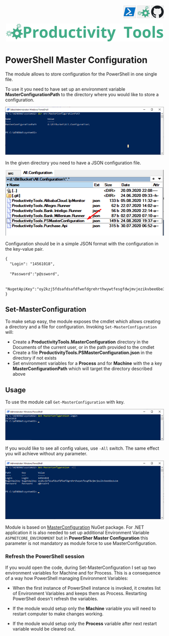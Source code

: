 <!--Category:Powershell--> 
 <p align="right">
    <a href="https://www.powershellgallery.com/packages/ProductivityTools.PSMasterConfiguration/"><img src="Images/Header/Powershell_border_40px.png" /></a>
    <a href="http://productivitytools.tech/powershell-master-configuration/"><img src="Images/Header/ProductivityTools_green_40px_2.png" /><a> 
    <a href="https://github.com/pwujczyk/ProductivityTools.PSMasterConfiguration"><img src="Images/Header/Github_border_40px.png" /></a>
</p>
<p align="center">
    <a href="http://productivitytools.tech/">
        <img src="Images/Header/LogoTitle_green_500px.png" />
    </a>
</p>

# PowerShell Master Configuration

The module allows to store configuration for the PowerShell in one single file.

<!--more-->

To use it you need to have set up an environment variable **MasterConfigurationPath** to the directory where you would like to store a configuration.

![Environment Variable](Images/MasterConfigurationEnvironmentVariable.png)

In the given directory you need to have a JSON configuration file.

![Configuration file](Images/MasterConfigurationFile.png)

Configuration should be in a simple JSON format with the configuration in the key-value pair.

```
{
  "Login": "14561018",

  "Password":"p@ssword",

  "NugetApiKey":"oy2kzj5fdsafdsafdfwefdgrehrthwywtfesgfdwjmvjezikvbee6be3u5m"
}
```

## Set-MasterConfiguration

To make setup easy, the module exposes the cmdlet which allows creating a directory and a file for configuration. Invoking ```Set-MasterConfiguration``` will:

- Create a **ProductivityTools.MasterConfiguration** directory in the Documents of the current user, or in the path provided to the cmdlet
- Create a file **ProductivityTools.PSMasterConfiguration.json** in the directory if not exists
- Set environment variables for a **Process** and for **Machine** with the a key **MasterConfigurationPath** which will target the directory described above

## Usage

To use the module call ```Get-MasterConfiguration``` with key.

![GetMasterConfiguration](Images/GetMaterConfigurationLogin.png)

If you would like to see all config values, use ```-All``` switch. The same effect you will achieve without any parameter. 
<!--og-image-->
![GetMasterConfiguration](Images/GetMaterConfigurationAll.png)



Module is based on [MasterConfiguration](https://www.nuget.org/packages/ProductivityTools.MasterConfiguration/) NuGet package. For .NET application it is also needed to set up additional Environment Variable ```ASPNETCORE_ENVIRONMENT``` but in **PowerSher Master Configuration** this parameter is not mandatory as module force to use MasterConfiguration.



### Refresh the PowerShell session
If you would open the code, during Set-MasterConfiguration I set up two environment variables for Machine and for Process. This is a consequence of a way how PowerShell managing Environment Variables:
 - When the first instance of PowerShell instance is invoked, it creates list of Environment Variables and keeps them as Process. Restarting PowerShell doesn't refresh the variables.

 - If the module would setup only the **Machine** variable you will need to restart computer to make changes working.
 
 - If the module would setup only the **Process** variable after next restart variable would be cleared out.

